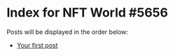 # Index for NFT World #5656
Posts will be displayed in the order below:

- [Your first post](./001-first.md)


